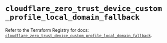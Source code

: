 # `cloudflare_zero_trust_device_custom_profile_local_domain_fallback`

Refer to the Terraform Registry for docs: [`cloudflare_zero_trust_device_custom_profile_local_domain_fallback`](https://registry.terraform.io/providers/cloudflare/cloudflare/5.1.0/docs/resources/zero_trust_device_custom_profile_local_domain_fallback).
